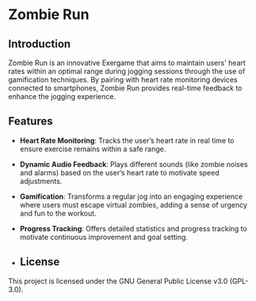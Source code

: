 # Zombie Run

## Introduction
Zombie Run is an innovative Exergame that aims to maintain users' heart rates within an optimal range during jogging sessions through the use of gamification techniques. By pairing with heart rate monitoring devices connected to smartphones, Zombie Run provides real-time feedback to enhance the jogging experience.

## Features
- **Heart Rate Monitoring**: Tracks the user’s heart rate in real time to ensure exercise remains within a safe range.
- **Dynamic Audio Feedback**: Plays different sounds (like zombie noises and alarms) based on the user’s heart rate to motivate speed adjustments.
- **Gamification**: Transforms a regular jog into an engaging experience where users must escape virtual zombies, adding a sense of urgency and fun to the workout.
- **Progress Tracking**: Offers detailed statistics and progress tracking to motivate continuous improvement and goal setting.

- ## License
This project is licensed under the GNU General Public License v3.0 (GPL-3.0).

 
